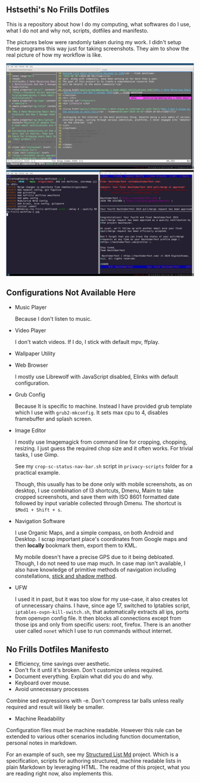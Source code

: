 ## Hstsethi's No Frills Dotfiles

This is a repository about how I do my computing, what softwares do I use, what I do not and why not, scripts, dotfiles and manifesto.

The pictures below  were randomly taken during my work. I didn't setup these programs this way just for taking screenshots. They aim to show the real picture of how my workflow is like.

![Neovim Workflow](hstsethi-no-frills-workflow-1.jpg)
![NeoMutt Git workflow](hstsethi-no-frills-workflow-2.jpg)


## Configurations Not Available Here

- Music Player
  
    Because I don't listen to music.

- Video Player
  
    I don't watch videos. If I do, I  stick with default mpv, ffplay.

- Wallpaper Utility
- Web Browser
 
   I mostly use Librewolf with JavaScript disabled, Elinks with default configuration.

- Grub Config

  Because It is specific to machine. Instead I have provided grub template which I use with `grub2-mkconfig`. It sets max cpu to 4, disables framebuffer and splash screen.

- Image Editor

   I mostly use Imagemagick from command line for cropping, chopping, resizing. I just guess the required chop size and it often works. For trivial tasks, I use Gimp.

  See my `crop-sc-status-nav-bar.sh` script in `privacy-scripts` folder for a practical example.

  Though, this usually has to be done only with mobile screenshots, as on desktop, I use combination of I3 shortcuts, Dmenu, Maim to take cropped screenshots, and save them with  ISO 8601 formatted date followed by input variable collected through Dmenu.  The shortcut is `$Mod1 + Shift + s`.

- Navigation Software
  
    I use Organic Maps, and a simple compass, on both Android and Desktop. I scrap important place's coordinates from Google maps and then **locally** bookmark them, export them to KML.

    My mobile doesn't have a precise GPS due to it being debloated. Though, I do not need to use map much. In case map isn't available, I also have knowledge of primitive methods of navigation including constellations, [stick and shadow method](https://res.cloudinary.com/dkgunni5p/image/upload/primitve-compass-ground_f93fb1.jpg).

- UFW 

    I used it in past, but it was too slow for my use-case, it also creates lot of unnecessary chains. I have, since age 17, switched to Iptables script, `iptables-ovpn-kill-switch.sh`, that automatically extracts all ips, ports from openvpn config file. It then blocks all connections except from those ips and only from specific users: root, firefox. There is an another user called `nonet` which I use to run commands without internet.



## No Frills Dotfiles Manifesto

- Efficiency, time savings over aesthetic.
- Don't fix it until it's broken. Don't customize unless required.
- Document everything. Explain what did you do and why.
- Keyboard over mouse.
- Avoid unnecessary processes

Combine sed expressions with -e. Don't compress tar balls unless really required and result will likely be smaller. 
 
- Machine Readability

 Configuration files must be machine readable. However this rule can be extended to various other scenarios including function documentation, personal notes in markdown. 
 
For an example of such, see my  [Structured List Md](https://github.com/hstsethi/structured-list-md) project. Which is a  specification, scripts for authoring structured, machine readable lists in plain Markdown by leveraging HTML. The readme of this project, what you are reading right now, also implements this.

